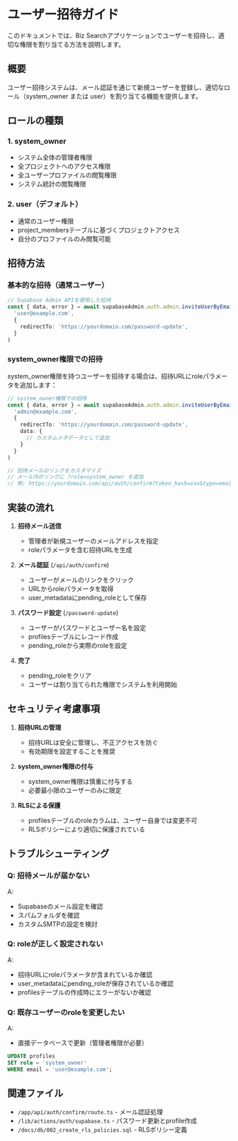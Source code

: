 # ユーザー招待ガイド

このドキュメントでは、Biz Searchアプリケーションでユーザーを招待し、適切な権限を割り当てる方法を説明します。

## 概要

ユーザー招待システムは、メール認証を通じて新規ユーザーを登録し、適切なロール（system_owner または user）を割り当てる機能を提供します。

## ロールの種類

### 1. system_owner
- システム全体の管理者権限
- 全プロジェクトへのアクセス権限
- 全ユーザープロファイルの閲覧権限
- システム統計の閲覧権限

### 2. user（デフォルト）
- 通常のユーザー権限
- project_membersテーブルに基づくプロジェクトアクセス
- 自分のプロファイルのみ閲覧可能

## 招待方法

### 基本的な招待（通常ユーザー）

```typescript
// Supabase Admin APIを使用した招待
const { data, error } = await supabaseAdmin.auth.admin.inviteUserByEmail(
  'user@example.com',
  {
    redirectTo: 'https://yourdomain.com/password-update',
  }
)
```

### system_owner権限での招待

system_owner権限を持つユーザーを招待する場合は、招待URLにroleパラメータを追加します：

```typescript
// system_owner権限での招待
const { data, error } = await supabaseAdmin.auth.admin.inviteUserByEmail(
  'admin@example.com',
  {
    redirectTo: 'https://yourdomain.com/password-update',
    data: {
      // カスタムメタデータとして追加
    }
  }
)

// 招待メールのリンクをカスタマイズ
// メール内のリンクに ?role=system_owner を追加
// 例: https://yourdomain.com/api/auth/confirm?token_hash=xxx&type=email&next=/&role=system_owner
```

## 実装の流れ

1. **招待メール送信**
   - 管理者が新規ユーザーのメールアドレスを指定
   - roleパラメータを含む招待URLを生成

2. **メール認証** (`/api/auth/confirm`)
   - ユーザーがメールのリンクをクリック
   - URLからroleパラメータを取得
   - user_metadataにpending_roleとして保存

3. **パスワード設定** (`/password-update`)
   - ユーザーがパスワードとユーザー名を設定
   - profilesテーブルにレコード作成
   - pending_roleから実際のroleを設定

4. **完了**
   - pending_roleをクリア
   - ユーザーは割り当てられた権限でシステムを利用開始

## セキュリティ考慮事項

1. **招待URLの管理**
   - 招待URLは安全に管理し、不正アクセスを防ぐ
   - 有効期限を設定することを推奨

2. **system_owner権限の付与**
   - system_owner権限は慎重に付与する
   - 必要最小限のユーザーのみに限定

3. **RLSによる保護**
   - profilesテーブルのroleカラムは、ユーザー自身では変更不可
   - RLSポリシーにより適切に保護されている

## トラブルシューティング

### Q: 招待メールが届かない
A: 
- Supabaseのメール設定を確認
- スパムフォルダを確認
- カスタムSMTPの設定を検討

### Q: roleが正しく設定されない
A: 
- 招待URLにroleパラメータが含まれているか確認
- user_metadataにpending_roleが保存されているか確認
- profilesテーブルの作成時にエラーがないか確認

### Q: 既存ユーザーのroleを変更したい
A: 
- 直接データベースで更新（管理者権限が必要）
```sql
UPDATE profiles 
SET role = 'system_owner' 
WHERE email = 'user@example.com';
```

## 関連ファイル

- `/app/api/auth/confirm/route.ts` - メール認証処理
- `/lib/actions/auth/supabase.ts` - パスワード更新とprofile作成
- `/docs/db/002_create_rls_policies.sql` - RLSポリシー定義